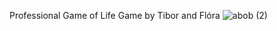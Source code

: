 Professional Game of Life Game by Tibor and Flóra
![abob (2)](https://github.com/emoditibi/Game-of-Life/assets/99481995/bb8dd749-2932-48dc-9561-d12644d99435)
